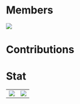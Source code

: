# Members

<a href="https://eepurl.com/ic39T5"><img src="https://raw.githubusercontent.com/NGcodeX/NGcodeX_Members/78a95405b0755a792dbb0dccf20508eefb6dd83a/.github/workflows/private/svg/NGcodeXmembers.svg"></a>


# Contributions



# Stat
|  |  |
| -- | -- |
| <img src="https://raw.githubusercontent.com/NGcodeX/NGcodeX_Members/b84edcb99c5d36f5e54b05bb9dba2ebe26fdff3d/.github/workflows/private/svg/NGcodeXchart.svg">  | <img src="https://raw.githubusercontent.com/NGcodeX/NGcodeX_Members/efee8d89b9aa6d2fd4e9c1b70ac98f1c65729cd9/.github/workflows/private/svg/NGcodeXPRISSUES.svg">  |



